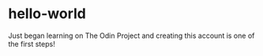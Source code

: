 # hello-world
Just began learning on The Odin Project and creating this account is one of the first steps!
